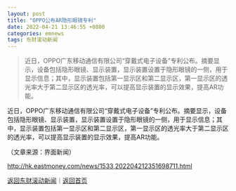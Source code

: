 ```yaml
---
layout: post
title: "OPPO公布AR隐形眼镜专利"
date: 2022-04-21 13:46:55 +0800
categories: emnews
tags: 东财滚动新闻
---
```

> 近日，OPPO广东移动通信有限公司“穿戴式电子设备”专利公布。摘要显示，设备包括隐形眼镜、显示装置，显示装置设置于隐形眼镜的一侧，用于显示信息；其中，显示装置包括第一显示区和第二显示区，第一显示区的透光率大于第二显示区的透光率，可以提高显示装置的显示效果，提高AR功能。

<p>近日，OPPO广东移动通信有限公司“穿戴式电子设备”专利公布。摘要显示，设备包括隐形眼镜、显示装置，显示装置设置于隐形眼镜的一侧，用于显示信息；其中，显示装置包括第一显示区和第二显示区，第一显示区的透光率大于第二显示区的透光率，可以提高显示装置的显示效果，提高AR功能。 </p><p class="em_media">（文章来源：界面新闻）</p>

<http://hk.eastmoney.com/news/1533,202204212351698711.html>

[返回东财滚动新闻](//finews.withounder.com/emnews/)｜[返回首页](//finews.withounder.com/)